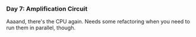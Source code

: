 ### Day 7: Amplification Circuit

Aaaand, there's the CPU again. Needs some refactoring when you need to run them
in parallel, though.
